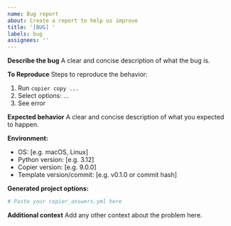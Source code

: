 ```yaml
---
name: Bug report
about: Create a report to help us improve
title: '[BUG] '
labels: bug
assignees: ''
---
```


**Describe the bug**
A clear and concise description of what the bug is.

**To Reproduce**
Steps to reproduce the behavior:
1. Run `copier copy ...`
2. Select options: ...
3. See error

**Expected behavior**
A clear and concise description of what you expected to happen.

**Environment:**
 - OS: [e.g. macOS, Linux]
 - Python version: [e.g. 3.12]
 - Copier version: [e.g. 9.0.0]
 - Template version/commit: [e.g. v0.1.0 or commit hash]

**Generated project options:**
```yaml
# Paste your copier_answers.yml here
```

**Additional context**
Add any other context about the problem here.
